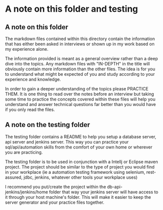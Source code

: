 # A note on this folder and testing

## A note on this folder

The markdown files contained within this directory contain the information that has either been asked in interviews or shown up in my work based on my experience alone.

The information provided is meant as a general overview rather than a deep dive into the topics. Any markdown files with "IN-DEPTH" in the title will obviously contain more information than the other files. The idea is for you to understand what might be expected of you and study according to your experience and knowledge.

In order to gain a deeper understanding of the topics please PRACTICE THEM. It is one thing to read over the notes before an interview but taking some time to practice the concepts covered within these files will help you understand and answer technical questions far better than you would have if you only read the files.

## A note on the testing folder

The testing folder contains a README to help you setup a database server, api server and jenkins server. This way you can practice your sql/api/automation skills from the comfort of your own home or wherever you are practicing.

The testing folder is to be used in conjunction with a Intellj or Eclipse maven project. The project should be similar to the type of project you would find in your workplace (ie a automation testing framework using selenium, rest-assured, jdbc, jenkins, whatever other tools your workplace uses)

I recommend you put/create the project within the db-api-jenkins/jenkins/home folder that way your jenkins server will have access to it through your host machine's folder. This will make it easier to keep the server generator and your practice files together.
